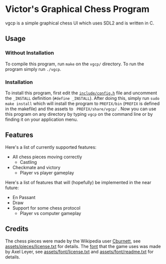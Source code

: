 # Victor's Graphical Chess Program

vgcp is a simple graphical chess UI which uses SDL2 and is written in C.

## Usage

### Without Installation

To compile this program, run ``` make ``` on the ``` vgcp/ ``` directory. To run the program simply run ``` ./vgcp ```.

### Installation

To install this program, first edit the [``` include/config.h ```](include/config.h) file and uncomment the ``` _INSTALL ``` definition (``` #define _INSTALL ```). After doing this, simply run ``` sudo make install ``` which will install the program to ``` PREFIX/bin ``` (``` PREFIX ``` is defined in the makefile) and the assets to ``` PREFIX/share/vgcp/``` . Now you can use this program on any directory by typing ``` vgcp ``` on the command line or by finding it on your application menu.

## Features 

Here's a list of currently supported features:
- All chess pieces moving correctly
    - Castling
- Checkmate and victory
    - Player vs player gameplay

Here's a list of features that will (hopefully) be implemented in the near future:
- En Passant
- Draw
- Support for some chess protocol
    - Player vs computer gameplay

## Credits

The chess pieces were made by the Wikipedia user [Cburnett](https://en.wikipedia.org/wiki/User:Cburnett), see [assets/pieces/license.txt](assets/pieces/license.txt) for details. The [font](https://fontstruct.com/fontstructions/show/55273) that the game uses was made by Axel Leyer, see [assets/font/license.txt](assets/font/license.txt) and [assets/font/readme.txt](assets/font/readme.txt) for details.
